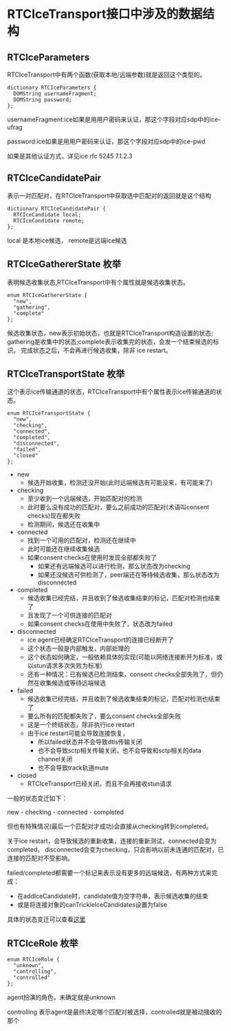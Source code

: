 # RTCIceTransport接口中涉及的数据结构

## RTCIceParameters

RTCIceTransport中有两个函数(获取本地/远端参数)就是返回这个类型的。

    dictionary RTCIceParameters {
      DOMString usernameFragment;
      DOMString password;
    };

usernameFragment:ice如果是用用户密码来认证，那这个字段对应sdp中的ice-ufrag

password:ice如果是用用户密码来认证，那这个字段对应sdp中的ice-pwd

如果是其他认证方式，详见ice rfc 5245 7.1.2.3

## RTCIceCandidatePair

表示一对匹配对，在RTCIceTransport中获取选中匹配对的返回就是这个结构

    dictionary RTCIceCandidatePair {
      RTCIceCandidate local;
      RTCIceCandidate remote;
    };

local 是本地ice候选， remote是远端ice候选

## RTCIceGathererState 枚举

表明候选收集状态,RTCIceTransport中有个属性就是候选收集状态。

    enum RTCIceGathererState {
      "new",
      "gathering",
      "complete"
    };

候选收集状态，new表示初始状态，也就是RTCIceTransport构造设置的状态;
gathering是收集中的状态;complete表示收集完的状态，会发一个结束候选的标识。
完成状态之后，不会再进行候选收集，除非 ice restart。

## RTCIceTransportState 枚举

这个表示ice传输通道的状态，RTCIceTransport中有个属性表示ice传输通道的状态。

    enum RTCIceTransportState {
      "new",
      "checking",
      "connected",
      "completed",
      "disconnected",
      "failed",
      "closed"
    };

- new
  - 候选开始收集，检测还没开始(此时远端候选有可能没来，有可能来了)
- checking
  - 至少收到一个远端候选，开始匹配对的检测
  - 此时要么没有成功的匹配对，要么之前成功的匹配对(术语叫consent checks)现在都失败
  - 检测期间，候选还在收集中
- connected
  - 找到一个可用的匹配对，检测还在继续中
  - 此时可能还在继续收集候选
  - 如果consent checks在使用时发现全部都失败了
    - 如果还有远端候选可以进行检测，那么状态改为checking
    - 如果还没候选可供检测了，peer端还在等待候选收集，那么状态改为disconnected
- completed
  - 候选收集已经完结，并且收到了候选收集结束的标记，匹配对检测也结束了
  - 且发现了一个可供连接的匹配对
  - 如果consent checks在使用中失败了，状态改为failed
- disconnected
  - ice agent已经确定RTCIceTransport的连接已经断开了
  - 这个状态一般是内部触发，内部处理的
  - 这个状态如何确定，一般依赖具体的实现(可能以网络连接断开为标准，或以stun请求多次失败为标准)
  - 还有一种情况：已有候选已检测结束，consent checks全部失败了，但仍然在收集候选或等待远端候选
- failed
  - 候选收集已经完结，并且收到了候选收集结束的标记，匹配对检测也结束了
  - 要么所有的匹配都失败了，要么consent checks全部失败
  - 这是一个终结状态，除非执行ice restart
  - 由于ice restart可能会导致连接恢复，
    - 所以failed状态并不会导致dtls传输关闭
    - 也不会导致sctp相关传输关闭，也不会导致和sctp相关的data channel关闭
    - 也不会导致track轨道mute
- closed
  - RTCIceTransport已经关闭，而且不会再接收stun请求

一般的状态变迁如下：

new - checking - connected - completed

但也有特殊情况(最后一个匹配对才成功)会直接从checking转到completed。

关于ice restart，会导致候选的重新收集，连接的重新测试，connected会变为completed，
disconnected会变为checking，只会影响以前未连通的匹配对，已连接的匹配对不受影响。

failed/completed都需要一个标记来表示没有更多的远端候选，有两种方式来完成：

- 在addIceCandidate时，candidate值为空字符串，表示候选收集的结束
- 或是将连接对象的canTrickleIceCandidates设置为false

具体的状态变迁可以查看[这里](https://www.w3.org/TR/webrtc/#rtcicetransportstate)

## RTCIceRole 枚举

    enum RTCIceRole {
      "unknown",
      "controlling",
      "controlled"
    };

agent扮演的角色，未确定就是unknown

controlling 表示agent是最终决定哪个匹配对被选择，controlled就是被动接收的那个
